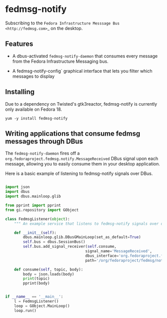 fedmsg-notify
=============

Subscribing to the `Fedora Infrastructure Messsage Bus <http://fedmsg.com>`_ on the desktop.


Features
--------

 * A dbus-activated `fedmsg-notify-daemon` that consumes every message
   from the Fedora Infrastructure Messaging bus.

 * A fedmsg-notify-config` graphical interface that lets you filter which
   messages to display


Installing
----------

Due to a dependency on Twisted's gtk3reactor, fedmsg-notify is currently
only available on Fedora 18.

```
yum -y install fedmsg-notify
```


Writing applications that consume fedmsg messages through DBus
--------------------------------------------------------------

The `fedmsg-notify-daemon` fires off a
`org.fedoraproject.fedmsg.notify.MessageReceived` DBus signal upon each
message, allowing you to easily consume them in your desktop application.

Here is a basic example of listening to fedmsg-notify signals over DBus.

```python

import json
import dbus
import dbus.mainloop.glib

from pprint import pprint
from gi.repository import GObject

class FedmsgListener(object):
    """ An example service that listens to fedmsg-notify signals over dbus """

    def __init__(self):
        dbus.mainloop.glib.DBusGMainLoop(set_as_default=True)
        self.bus = dbus.SessionBus()
        self.bus.add_signal_receiver(self.consume,
                                    signal_name='MessageReceived',
                                    dbus_interface='org.fedoraproject.fedmsg.notify',
                                    path='/org/fedoraproject/fedmsg/notify')

    def consume(self, topic, body):
        body = json.loads(body)
        print(topic)
        pprint(body)


if __name__ == '__main__':
    l = FedmsgListener()
    loop = GObject.MainLoop()
    loop.run()
```
